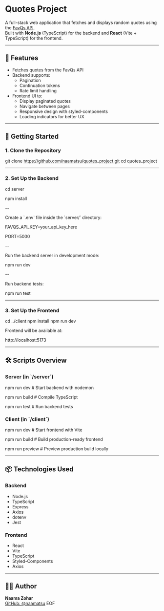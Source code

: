 # Quotes Project

A full-stack web application that fetches and displays random quotes using the [FavQs API](https://favqs.com/api).  
Built with **Node.js** (TypeScript) for the backend and **React** (Vite + TypeScript) for the frontend.

---

## 🧠 Features

- Fetches quotes from the FavQs API
- Backend supports:
  - Pagination
  - Continuation tokens
  - Rate limit handling
- Frontend UI to:
  - Display paginated quotes
  - Navigate between pages
  - Responsive design with styled-components
  - Loading indicators for better UX

---

## 🚀 Getting Started

### 1. Clone the Repository
git clone https://github.com/naamatsu/quotes_project.git
cd quotes_project


---

### 2. Set Up the Backend
cd server

npm install

--

Create a \`.env\` file inside the \`server/\` directory:

FAVQS_API_KEY=your_api_key_here

PORT=5000

--

Run the backend server in development mode:

npm run dev

--

Run backend tests:

npm run test


---

### 3. Set Up the Frontend

cd ../client
npm install
npm run dev


Frontend will be available at:


http://localhost:5173


---

## 🛠 Scripts Overview

### Server (in \`/server\`)

npm run dev             # Start backend with nodemon

npm run build           # Compile TypeScript

npm run test            # Run backend tests



### Client (in \`/client\`)
npm run dev             # Start frontend with Vite

npm run build           # Build production-ready frontend

npm run preview         # Preview production build locally



---

## 📦 Technologies Used

### Backend

- Node.js
- TypeScript
- Express
- Axios
- dotenv
- Jest

### Frontend

- React
- Vite
- TypeScript
- Styled-Components
- Axios

---

## 🙋‍♀️ Author

**Naama Zohar**  
[GitHub: @naamatsu](https://github.com/naamatsu)
EOF
